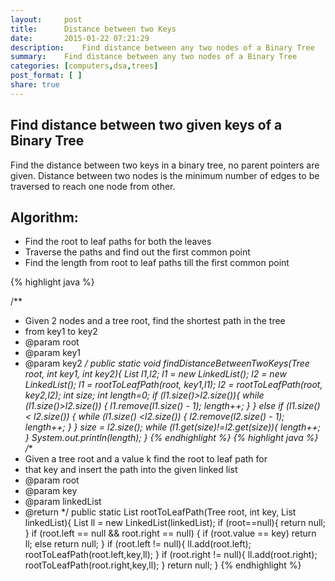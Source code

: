 ```yaml
---
layout:     post
title:      Distance between two Keys
date:       2015-01-22 07:21:29
description:    Find distance between any two nodes of a Binary Tree
summary:    Find distance between any two nodes of a Binary Tree
categories: [computers,dsa,trees]
post_format: [ ]
share: true
---
```


## Find distance between two given keys of a Binary Tree

Find the distance between two keys in a binary tree, no parent pointers are given. Distance between two nodes is the minimum number of edges to be traversed to reach one node from other.

## Algorithm:
* Find the root to leaf paths for both the leaves
* Traverse the paths and find out the first common point 
* Find the length from root to leaf paths till the first common point

{% highlight java %}

/**
 * Given 2 nodes and a tree root, find the shortest path in the tree
 * from key1 to key2
 * @param root
 * @param key1
 * @param key2
 */
public static void findDistanceBetweenTwoKeys(Tree root, int key1, int key2){
    List l1,l2;
    l1 = new LinkedList();
    l2 = new LinkedList();
    l1 = rootToLeafPath(root, key1,l1);
    l2 = rootToLeafPath(root, key2,l2);
    int size;
    int length=0;
    if (l1.size()>l2.size()){
        while (l1.size()>l2.size()) {
            l1.remove(l1.size() - 1);
            length++;
        }
    } else if (l1.size() < l2.size()) {
        while (l1.size() <l2.size()) {
            l2.remove(l2.size() - 1);
            length++;
        }
    }
    size = l2.size();
    while (l1.get(size)!=l2.get(size)){
        length++;            
    }
    System.out.println(length);
}
{% endhighlight %}
{% highlight java %}
/**
 * Given a tree root and a value k find the root to leaf path for
 * that key and insert the path into the given linked list
 * @param root
 * @param key
 * @param linkedList
 * @return
 */
public static List rootToLeafPath(Tree root, int key, List linkedList){
    List ll = new LinkedList(linkedList);
    if (root==null){
        return null;            
    }
    if (root.left == null && root.right == null) {
        if (root.value == key)
            return ll;
        else 
            return null;
    }
    if (root.left != null){
        ll.add(root.left);
        rootToLeafPath(root.left,key,ll);
    }
    if (root.right != null){
        ll.add(root.right);
        rootToLeafPath(root.right,key,ll);
    }
    return null;
}
{% endhighlight %}
